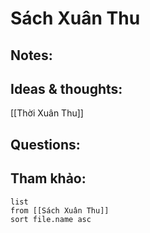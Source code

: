 # Sách Xuân Thu

## Notes:


## Ideas & thoughts:
[[Thời Xuân Thu]]

## Questions:


## Tham khảo:
```dataview
list
from [[Sách Xuân Thu]]
sort file.name asc
```